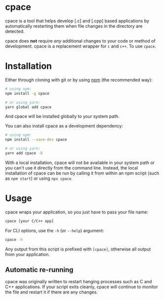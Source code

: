 # cpace

cpace is a tool that helps develop [.c] and [.cpp] based applications by automatically restarting them when file changes in the directory are detected.

cpace does **not** require *any* additional changes to your code or method of development. cpace is a replacement wrapper for `c` and `c++`. To use `cpace`.

<!-- , write `cpace fileName.cpp` on the command line when executing your script. -->

# Installation

Either through cloning with git or by using [npm](http://npmjs.org) (the recommended way):

```bash
# using npm:
npm install -g cpace

# or using yarn:
yarn global add cpace
```

And cpace will be installed globally to your system path.

You can also install cpace as a development dependency:

```bash
# using npm:
npm install --save-dev cpace

# or using yarn:
yarn add cpace -D
```

With a local installation, cpace will not be available in your system path or you can't use it directly from the command line. Instead, the local installation of cpace can be run by calling it from within an npm script (such as `npm start`) or using `npx cpace`.

# Usage

cpace wraps your application, so you just have to pass your file name:

```bash
cpace [your C/C++ app]
```

For CLI options, use the `-h` (or `--help`) argument:

```bash
cpace -h
```

Any output from this script is prefixed with `[cpace]`, otherwise all output from your application.

## Automatic re-running

cpace was originally written to restart hanging processes such as C and C++ applications. If your script exits cleanly, cpace will continue to monitor the file and restart it if there are any changes.